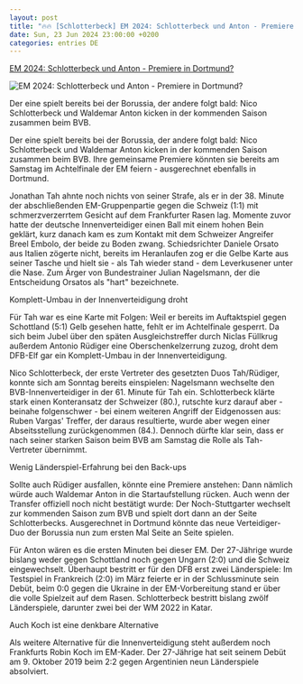 ```yaml
---
layout: post
title: "🔥🔥 [Schlotterbeck] EM 2024: Schlotterbeck und Anton - Premiere in Dortmund?"
date: Sun, 23 Jun 2024 23:00:00 +0200
categories: entries DE
---
```

[EM 2024: Schlotterbeck und Anton - Premiere in Dortmund?](https://www.kicker.de/schlotterbeck-und-anton-premiere-in-dortmund-1033988/artikel)

![EM 2024: Schlotterbeck und Anton - Premiere in Dortmund?](https://derivates.kicker.de/image/upload/c_crop%2Cx_8%2Cy_12%2Cw_980%2Ch_551/w_1200%2Cq_auto/v1/2024/06/24/16b3116d-88dd-4a45-81b3-d659b5dfc47f.png)

Der eine spielt bereits bei der Borussia, der andere folgt bald: Nico Schlotterbeck und Waldemar Anton kicken in der kommenden Saison zusammen beim BVB.

Der eine spielt bereits bei der Borussia, der andere folgt bald: Nico Schlotterbeck und Waldemar Anton kicken in der kommenden Saison zusammen beim BVB. Ihre gemeinsame Premiere könnten sie bereits am Samstag im Achtelfinale der EM feiern - ausgerechnet ebenfalls in Dortmund.

Jonathan Tah ahnte noch nichts von seiner Strafe, als er in der 38. Minute der abschließenden EM-Gruppenpartie gegen die Schweiz (1:1) mit schmerzverzerrtem Gesicht auf dem Frankfurter Rasen lag. Momente zuvor hatte der deutsche Innenverteidiger einen Ball mit einem hohen Bein geklärt, kurz danach kam es zum Kontakt mit dem Schweizer Angreifer Breel Embolo, der beide zu Boden zwang. Schiedsrichter Daniele Orsato aus Italien zögerte nicht, bereits im Heranlaufen zog er die Gelbe Karte aus seiner Tasche und hielt sie - als Tah wieder stand - dem Leverkusener unter die Nase. Zum Ärger von Bundestrainer Julian Nagelsmann, der die Entscheidung Orsatos als "hart" bezeichnete.

Komplett-Umbau in der Innenverteidigung droht

Für Tah war es eine Karte mit Folgen: Weil er bereits im Auftaktspiel gegen Schottland (5:1) Gelb gesehen hatte, fehlt er im Achtelfinale gesperrt. Da sich beim Jubel über den späten Ausgleichstreffer durch Niclas Füllkrug außerdem Antonio Rüdiger eine Oberschenkelzerrung zuzog, droht dem DFB-Elf gar ein Komplett-Umbau in der Innenverteidigung.

Nico Schlotterbeck, der erste Vertreter des gesetzten Duos Tah/Rüdiger, konnte sich am Sonntag bereits einspielen: Nagelsmann wechselte den BVB-Innenverteidiger in der 61. Minute für Tah ein. Schlotterbeck klärte stark einen Konteransatz der Schweizer (80.), rutschte kurz darauf aber - beinahe folgenschwer - bei einem weiteren Angriff der Eidgenossen aus: Ruben Vargas' Treffer, der daraus resultierte, wurde aber wegen einer Abseitsstellung zurückgenommen (84.). Dennoch dürfte klar sein, dass er nach seiner starken Saison beim BVB am Samstag die Rolle als Tah-Vertreter übernimmt.

Wenig Länderspiel-Erfahrung bei den Back-ups

Sollte auch Rüdiger ausfallen, könnte eine Premiere anstehen: Dann nämlich würde auch Waldemar Anton in die Startaufstellung rücken. Auch wenn der Transfer offiziell noch nicht bestätigt wurde: Der Noch-Stuttgarter wechselt zur kommenden Saison zum BVB und spielt dort dann an der Seite Schlotterbecks. Ausgerechnet in Dortmund könnte das neue Verteidiger-Duo der Borussia nun zum ersten Mal Seite an Seite spielen.

Für Anton wären es die ersten Minuten bei dieser EM. Der 27-Jährige wurde bislang weder gegen Schottland noch gegen Ungarn (2:0) und die Schweiz eingewechselt. Überhaupt bestritt er für den DFB erst zwei Länderspiele: Im Testspiel in Frankreich (2:0) im März feierte er in der Schlussminute sein Debüt, beim 0:0 gegen die Ukraine in der EM-Vorbereitung stand er über die volle Spielzeit auf dem Rasen. Schlotterbeck bestritt bislang zwölf Länderspiele, darunter zwei bei der WM 2022 in Katar.

Auch Koch ist eine denkbare Alternative

Als weitere Alternative für die Innenverteidigung steht außerdem noch Frankfurts Robin Koch im EM-Kader. Der 27-Jährige hat seit seinem Debüt am 9. Oktober 2019 beim 2:2 gegen Argentinien neun Länderspiele absolviert.

